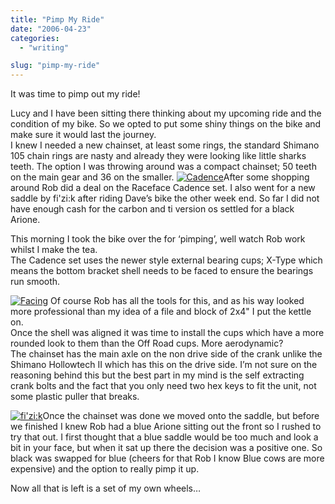 ```yaml
---
title: "Pimp My Ride"
date: "2006-04-23"
categories: 
  - "writing"

slug: "pimp-my-ride"
---
```


It was time to pimp out my ride!

  
Lucy and I have been sitting there thinking about my upcoming ride and the condition of my bike. So we opted to put some shiny things on the bike and make sure it would last the journey.  
I knew I needed a new chainset, at least some rings, the standard Shimano 105 chain rings are nasty and already they were looking like little sharks teeth. The option I was throwing around was a compact chainset; 50 teeth on the main gear and 36 on the smaller. [![Cadence](/images/133433604_585cdc34d9_m.jpg)](http://www.flickr.com/photos/funkylarma/133433604/ "Photo Sharing")After some shopping around Rob did a deal on the Raceface Cadence set. I also went for a new saddle by fi'zi:k after riding Dave’s bike the other week end. So far I did not have enough cash for the carbon and ti version os settled for a black Arione.

This morning I took the bike over the for ‘pimping’, well watch Rob work whilst I make the tea.  
The Cadence set uses the newer style external bearing cups; X-Type which means the bottom bracket shell needs to be faced to ensure the bearings run smooth.

[![Facing](/images/133431063_9337db21d2_m.jpg)](http://www.flickr.com/photos/funkylarma/133431063/ "Photo Sharing") Of course Rob has all the tools for this, and as his way looked more professional than my idea of a file and block of 2x4" I put the kettle on.  
Once the shell was aligned it was time to install the cups which have a more rounded look to them than the Off Road cups. More aerodynamic?  
The chainset has the main axle on the non drive side of the crank unlike the Shimano Hollowtech II which has this on the drive side. I’m not sure on the reasoning behind this but the best part in my mind is the self extracting crank bolts and the fact that you only need two hex keys to fit the unit, not some plastic puller that breaks.

[![fi'zi:k](/images/133433333_f2f0c425c0_m.jpg)](http://www.flickr.com/photos/funkylarma/133433333/ "Photo Sharing")Once the chainset was done we moved onto the saddle, but before we finished I knew Rob had a blue Arione sitting out the front so I rushed to try that out. I first thought that a blue saddle would be too much and look a bit in your face, but when it sat up there the decision was a positive one. So black was swapped for blue (cheers for that Rob I know Blue cows are more expensive) and the option to really pimp it up.

Now all that is left is a set of my own wheels…
